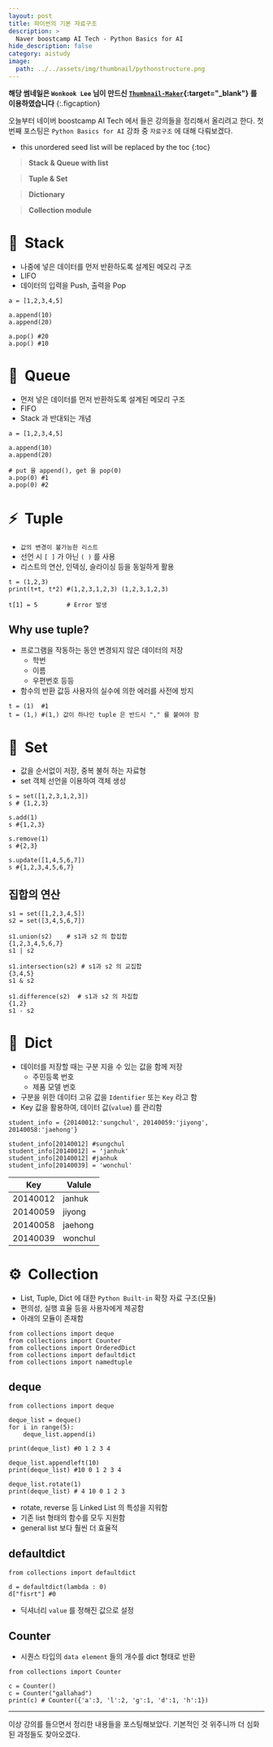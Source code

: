 ```yaml
---
layout: post
title: 파이썬의 기본 자료구조
description: >
  Naver boostcamp AI Tech - Python Basics for AI
hide_description: false
category: aistudy
image:
  path: ../../assets/img/thumbnail/pythonstructure.png
---
```


**해당 썸네일은 `Wonkook Lee` 님이 만드신 [`Thumbnail-Maker`](https://wonkooklee.github.io/thumbnail_maker/){:target="_blank"} 를 이용하였습니다**
{:.figcaption}

오늘부터 네이버 boostcamp AI Tech 에서 들은 강의들을 정리해서 올리려고 한다. 첫번째 포스팅은 `Python Basics for AI` 강좌 중 `자료구조` 에 대해 다뤄보겠다.

* this unordered seed list will be replaced by the toc
{:toc}

> **Stack & Queue with list**
> 

> **Tuple & Set**
> 

> **Dictionary**
> 

> **Collection module**
> 

# 🧐 &nbsp;Stack

- 나중에 넣은 데이터를 먼저 반환하도록 설계된 메모리 구조
- LIFO
- 데이터의 입력을 Push, 출력을 Pop

<pre><code class="python">a = [1,2,3,4,5]

a.append(10)
a.append(20)

a.pop() #20
a.pop() #10
</code></pre>

# 🧮  &nbsp;Queue

- 먼저 넣은 데이터를 먼저 반환하도록 설계된 메모리 구조
- FIFO
- Stack 과 반대되는 개념

<pre><code class="python">a = [1,2,3,4,5]

a.append(10)
a.append(20)

# put 을 append(), get 을 pop(0)
a.pop(0) #1
a.pop(0) #2
</code></pre>

# ⚡️ &nbsp;Tuple

- `값의 변경이 불가능한 리스트`
- 선언 시 `[ ]` 가 아닌 `( )` 를 사용
- 리스트의 연산, 인덱싱, 슬라이싱 등을 동일하게 활용

<pre><code class="python">t = (1,2,3)
print(t+t, t*2) #(1,2,3,1,2,3) (1,2,3,1,2,3)

t[1] = 5        # Error 발생
</code></pre>

## Why use tuple?

- 프로그램을 작동하는 동안 변경되지 않은 데이터의 저장
    - 학번
    - 이름
    - 우편번호 등등
- 함수의 반환 값등 사용자의 실수에 의한 에러를 사전에 방지

<pre><code class="python">t = (1)  #1
t = (1,) #(1,) 값이 하나인 tuple 은 반드시 "," 를 붙여야 함
</code></pre>

# 🎷 &nbsp;Set

- 값을 순서없이 저장, 중복 불허 하는 자료형
- set 객체 선언을 이용하여 객체 생성

<pre><code class="python">s = set([1,2,3,1,2,3])
s # {1,2,3}

s.add(1)
s #{1,2,3}

s.remove(1)
s #{2,3}

s.update([1,4,5,6,7])
s #{1,2,3,4,5,6,7} 
</code></pre>

## 집합의 연산

<pre><code class="python">s1 = set([1,2,3,4,5])
s2 = set([3,4,5,6,7])

s1.union(s2)    # s1과 s2 의 합집합
{1,2,3,4,5,6,7}
s1 | s2

s1.intersection(s2) # s1과 s2 의 교집합
{3,4,5}
s1 & s2

s1.difference(s2)  # s1과 s2 의 차집합
{1,2}
s1 - s2
</code></pre>

# 🗿 &nbsp;Dict

- 데이터를 저장할 때는 구분 지을 수 있는 값을 함께 저장
    - 주민등록 번호
    - 제품 모델 번호
- 구분을 위한 데이터 고유 값을 `Identifier` 또는 `Key` 라고 함
- Key 값을 활용하여, 데이터 값(`value`) 를 관리함

<pre><code class="python">student_info = {20140012:'sungchul', 20140059:'jiyong', 20140058:'jaehong'}

student_info[20140012] #sungchul
student_info[20140012] = 'janhuk'
student_info[20140012] #janhuk
student_info[20140039] = 'wonchul'
</code></pre>

| Key | Valule |
| --- | --- |
| 20140012 | janhuk |
| 20140059 | jiyong |
| 20140058 | jaehong |
| 20140039 | wonchul |

# ⚙️ &nbsp;Collection

- List, Tuple, Dict 에 대한 `Python Built-in` 확장 자료 구조(모듈)
- 편의성, 실행 효율 등을 사용자에게 제공함
- 아래의 모듈이 존재함

<pre><code class="python">from collections import deque
from collections import Counter
from collections import OrderedDict
from collections import defaultdict
from collections import namedtuple
</code></pre>

## deque

<pre><code class="python">from collections import deque

deque_list = deque()
for i in range(5):
	deque_list.append(i)

print(deque_list) #0 1 2 3 4

deque_list.appendleft(10)
print(deque_list) #10 0 1 2 3 4

deque_list.rotate(1)
print(deque_list) # 4 10 0 1 2 3
</code></pre>

- rotate, reverse 등 Linked List 의 특성을 지워함
- 기존 list 형태의 함수를 모두 지원함
- general list 보다 훨씬 더 효율적

## defaultdict

<pre><code class="python">from collections import defaultdict

d = defaultdict(lambda : 0)
d["fisrt"] #0
</code></pre>

- 딕셔너리 `value` 를 정해진 값으로 설정

## Counter

 - 시퀀스 타입의 `data element` 들의 개수를 dict 형태로 반환

<pre><code class="python">from collections import Counter

c = Counter()
c = Counter("gallahad")
print(c) # Counter({'a':3, 'l':2, 'g':1, 'd':1, 'h':1})
</code></pre>


<hr>

이상 강의를 들으면서 정리한 내용들을 포스팅해보았다. 기본적인 것 위주니까 더 심화된 과정들도 찾아오겠다.